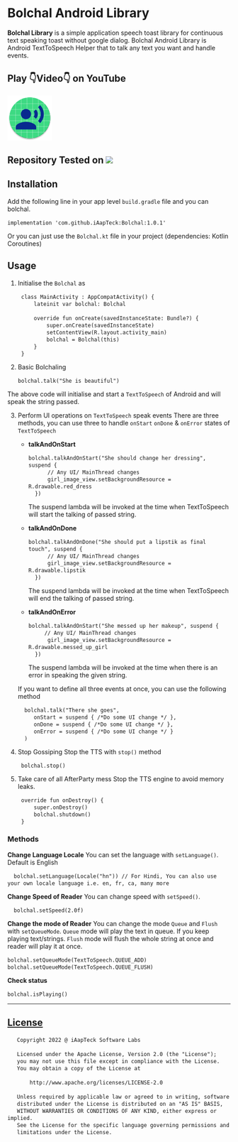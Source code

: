 
Bolchal Android Library
======
**Bolchal Library** is a simple application speech toast library for continuous text speaking toast without google dialog. Bolchal Android Library is Android TextToSpeech Helper that to talk any text you want and handle events.

## Play 👇Video👇 on YouTube
<div align="left">
      <a href="https://www.youtube.com/watch?v=XdhmkILtzjA">
         <img src="https://github.com/iAapTeck/Bolchal/blob/master/app/src/main/res/mipmap-xxxhdpi/ic_launcher_round.png" style="width:20%;">
      </a>
</div>

## Repository Tested on [![](https://jitpack.io/v/iAapTeck/Bolchal.svg)](https://jitpack.io/#iAapTeck/Bolchal)

## Installation
Add the following line in your app level `build.gradle` file and you can bolchal.

    implementation 'com.github.iAapTeck:Bolchal:1.0.1'

Or you can just use the `Bolchal.kt` file in your project (dependencies: Kotlin Coroutines)

## Usage
1. Initialise the `Bolchal` as

        class MainActivity : AppCompatActivity() {
            lateinit var bolchal: Bolchal

            override fun onCreate(savedInstanceState: Bundle?) {
                super.onCreate(savedInstanceState)
                setContentView(R.layout.activity_main)
                bolchal = Bolchal(this)
            }
        }

2. Basic Bolchaling

       bolchal.talk("She is beautiful")

The above code will initialise and start a `TextToSpeech` of Android and will speak the string passed.

3. Perform UI operations on `TextToSpeech` speak events
There are three methods, you can use three to handle `onStart` `onDone` & `onError` states of `TextToSpeech`

    - **talkAndOnStart**

          bolchal.talkAndOnStart("She should change her dressing", suspend {
                // Any UI/ MainThread changes
                girl_image_view.setBackgroundResource = R.drawable.red_dress
            })
        The suspend lambda will be invoked at the time when TextToSpeech will start the talking of passed string.

    - **talkAndOnDone**

          bolchal.talkAndOnDone("She should put a lipstik as final touch", suspend {
                // Any UI/ MainThread changes
                girl_image_view.setBackgroundResource = R.drawable.lipstik
            })
        The suspend lambda will be invoked at the time when TextToSpeech will end the talking of passed string.

    - **talkAndOnError**

          bolchal.talkAndOnStart("She messed up her makeup", suspend {
               // Any UI/ MainThread changes
                girl_image_view.setBackgroundResource = R.drawable.messed_up_girl
            })
        The suspend lambda will be invoked at the time when there is an error in speaking the given string.

    If you want to define all three events at once, you can use the following method

         bolchal.talk("There she goes",
            onStart = suspend { /*Do some UI change */ },
            onDone = suspend { /*Do some UI change */ },
            onError = suspend { /*Do some UI change */ }
         )

3. Stop Gossiping
Stop the TTS with `stop()` method

        bolchal.stop()

4. Take care of all AfterParty mess
Stop the TTS engine to avoid memory leaks.

        override fun onDestroy() {
            super.onDestroy()
            bolchal.shutdown()
        }


### Methods
**Change Language Locale**
You can set the language with `setLanguage()`. Default is English

      bolchal.setLanguage(Locale("hn")) // For Hindi, You can also use your own locale language i.e. en, fr, ca, many more

**Change Speed of Reader**
You can change speed with `setSpeed()`.

      bolchal.setSpeed(2.0f)

**Change the mode of Reader**
You can change the mode `Queue` and `Flush` with `setQueueMode`.
`Queue` mode will play the text in queue. If you keep playing text/strings.
`Flush` mode will flush the whole string at once and reader will play it at once.

    bolchal.setQueueMode(TextToSpeech.QUEUE_ADD)
    bolchal.setQueueMode(TextToSpeech.QUEUE_FLUSH)

**Check status**

    bolchal.isPlaying()


----------------------------

## [License](https://github.com/iAapTeck/Bolchal/blob/master/LICENSE)

       Copyright 2022 @ iAapTeck Software Labs

       Licensed under the Apache License, Version 2.0 (the "License");
       you may not use this file except in compliance with the License.
       You may obtain a copy of the License at

           http://www.apache.org/licenses/LICENSE-2.0

       Unless required by applicable law or agreed to in writing, software
       distributed under the License is distributed on an "AS IS" BASIS,
       WITHOUT WARRANTIES OR CONDITIONS OF ANY KIND, either express or implied.
       See the License for the specific language governing permissions and
       limitations under the License.

